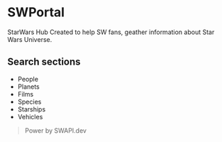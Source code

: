 # SWPortal


StarWars Hub
Created to help SW fans, geather information about Star Wars Universe.




## Search sections
- People
- Planets
- Films
- Species
- Starships
- Vehicles


> Power by SWAPI.dev
